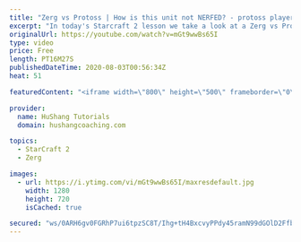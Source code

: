 ```yaml
---
title: "Zerg vs Protoss | How is this unit not NERFED? - protoss players"
excerpt: "In today's Starcraft 2 lesson we take a look at a Zerg vs Protoss game against youtube celebrity \"casually explained\". We use one of the most protoss hated units: the swarmhost. I can personally guarantee this strategy to be an exceptional salt mine.  Zerg vs Protoss | Protoss players LOVE this strategy,"
originalUrl: https://youtube.com/watch?v=mGt9wwBs65I
type: video
price: Free
length: PT16M27S
publishedDateTime: 2020-08-03T00:56:34Z
heat: 51

featuredContent: "<iframe width=\"800\" height=\"500\" frameborder=\"0\" src=\"https://www.youtube.com/embed/mGt9wwBs65I\" allow=\"accelerometer; autoplay; encrypted-media; gyroscope; picture-in-picture\" allowfullscreen></iframe>"

provider:
  name: HuShang Tutorials
  domain: hushangcoaching.com

topics:
  - StarCraft 2
  - Zerg

images:
  - url: https://i.ytimg.com/vi/mGt9wwBs65I/maxresdefault.jpg
    width: 1280
    height: 720
    isCached: true

secured: "ws/0ARH6gv0FGRhP7ui6tpzSC8T/Ihg+tH4BxcvyPPdy45ramN99dGOlD2Ffbq1AZumwlSe2dyNcmsRuRCI0MA9H18AIlfoXH500TQlmPUVKFRL4ezNjTa8CU8zZebNpllahpa7Q+rZVK8xi7Mu8UjrVZHVH0I4IQAkRru8eU9QfWz9e8VLPgSFYBMA6Ompt+/7RX9YWyKf0TjNe5lo1nlok4+LV5lkVjF8vwjMbFzbTeHd6zVqdsqb31dBdn/9EJ50gAii6gg98duVM+pvlQjcyC26WmmDWLhT7PFjNftm760HHYnVFEW9RVMDHpRnZ/2MGVFDIl0AI9G6l3NuP19oaon5/pGYk15RW8r3zYN8SNfV3HZp2J3yIMwjgnF72VBQUczV/0pPMTS9xbbV+rVyEsMJMFW9skO5Ox5XOU0I=;XDrLUgLx+4cJ6XClQDkmwA=="
---
```


